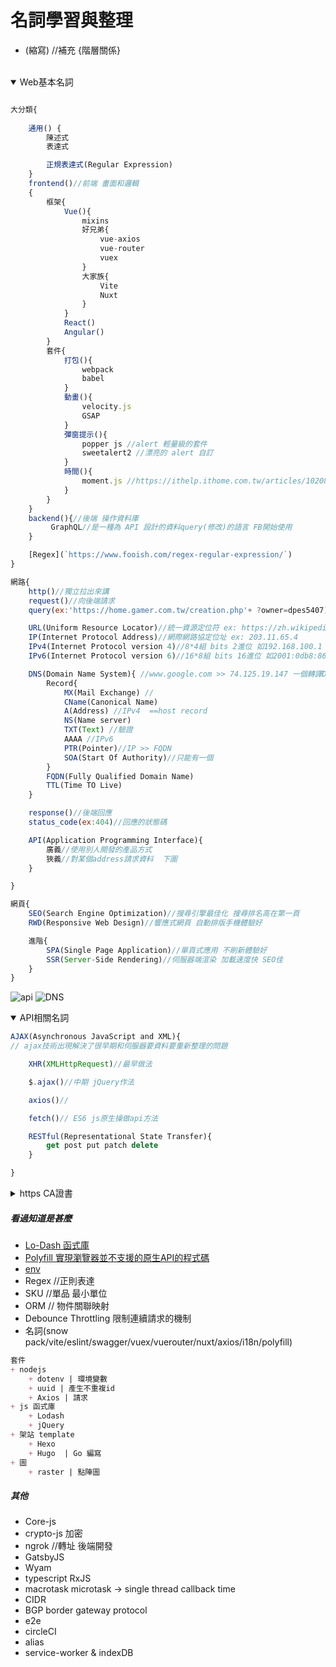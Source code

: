 # 名詞學習與整理

- (縮寫) //補充 {階層關係}
<br>



<details open>
  <summary>Web基本名詞</summary>

```js

大分類{
    
    通用() {
        陳述式 
        表達式

        正規表達式(Regular Expression)
    }    
    frontend()//前端 畫面和邏輯
    {
        框架{
            Vue(){
                mixins
                好兄弟{
                    vue-axios
                    vue-router
                    vuex                    
                }
                大家族{
                    Vite
                    Nuxt
                }
            }
            React()
            Angular()
        }
        套件{
            打包(){
                webpack
                babel
            }
            動畫(){
                velocity.js
                GSAP
            }
            彈窗提示(){
                popper js //alert 輕量級的套件
                sweetalert2 //漂亮的 alert 自訂
            }
            時間(){
                moment.js //https://ithelp.ithome.com.tw/articles/10208995
            }
        }
    }
    backend(){//後端 操作資料庫
         GraphQL//是一種為 API 設計的資料query(修改)的語言 FB開始使用
    }

    [Regex](`https://www.fooish.com/regex-regular-expression/`)
}

網路{
    http()//獨立拉出來講
    request()//向後端請求
    query(ex:'https://home.gamer.com.tw/creation.php'+ ?owner=dpes5407)//請求攜帶參數

    URL(Uniform Resource Locator)//統一資源定位符 ex: https://zh.wikipedia.org/
    IP(Internet Protocol Address)//網際網路協定位址 ex: 203.11.65.4
    IPv4(Internet Protocol version 4)//8*4組 bits 2進位 如192.168.100.1
    IPv6(Internet Protocol version 6)//16*8組 bits 16進位 如2001:0db8:86a3:08d3:1319:8a2e:0370:7344

    DNS(Domain Name System){ //www.google.com >> 74.125.19.147 一個轉譯Domain名稱的系統
        Record{
            MX(Mail Exchange) //
            CName(Canonical Name)
            A(Address) //IPv4  ==host record
            NS(Name server)
            TXT(Text) //驗證
            AAAA //IPv6 
            PTR(Pointer)//IP >> FQDN
            SOA(Start Of Authority)//只能有一個
        }
        FQDN(Fully Qualified Domain Name)
        TTL(Time TO Live)
    }

    response()//後端回應
    status_code(ex:404)//回應的狀態碼

    API(Application Programming Interface){
        廣義//使用別人開發的產品方式
        狹義//對某個address請求資料  下圖
    }

}

網頁{
    SEO(Search Engine Optimization)//搜尋引擎最佳化 搜尋排名高在第一頁
    RWD(Responsive Web Design)//響應式網頁 自動排版手機體驗好

    進階{
        SPA(Single Page Application)//單頁式應用 不刷新體驗好
        SSR(Server-Side Rendering)//伺服器端渲染 加載速度快 SEO佳
    }
}

```

![api](https://drive.google.com/thumbnail?id=1Q9TW06Xf7AzS_d0MmdMbRcRyRelK_vfk&sz=w1366)
![DNS](https://drive.google.com/thumbnail?id=12oFm4dk-3guNnHwOco7xNS9MCaSc-JPK&sz=w1366)

</details>




<details open>
  <summary>API相關名詞</summary>
  
```js
AJAX(Asynchronous JavaScript and XML){
// ajax技術出現解決了很早期和伺服器要資料要重新整理的問題

    XHR(XMLHttpRequest)//最早做法

    $.ajax()//中期 jQuery作法

    axios()//

    fetch()// ES6 js原生操做api方法

    RESTful(Representational State Transfer){
        get post put patch delete
    }

}

```
</details>




<details>
  <summary>https CA證書</summary>
  
```js
HTTP(HyperText Transfer Protocol){//超文本傳輸協定 往返“瀏覽器”與“伺服器”的通訊協議
    //定義了不同Request方法 
    //因為沒加密(=明文) 很容易被串改&攻擊
    HTTPS(){//S是Secure的意思 需要SSL/TLS加密
        TLS(Transport Layer Security){//傳輸層安全性協定
            //前身為SSL
            SSL(Secure Sockets Layer){//安全通訊協定
                X.509 認證
            }
            //都是透過交握溝通(Handshake )以及公私鑰加密的動作，來達到資料保密的溝通。
            Key{
                公鑰(public key)
                私鑰(private key)
                'PKI系統'
            }
        }
        `Let's Encrypt` //免費服務
        SSL購買種類{
            Personal 個人 = 一般使用者或是小型公司

            Business 商業 = 大型公司

            ECOMMERCE 電子商務 = 購物平台

            One Domain = 一個網域網址, 包含 domain 自己與 www.domain

            Muti-Domain = 同一個憑證可以給不同的domain一起使用，提升彼此之間的關係信賴度(下面例子有會有提到)

            Sub Domain = 子網域使用一樣的憑證，例如常見的api.domain 或是 demo.domain 測試用站台的HTTPS

            萬用字元憑證(Wildcard)

            頒發憑證{
                'Lets Encrypt'
                'DigiCert'
            }
        }
    }
}

PKI(ublic Key Infrastructure){//公開金鑰基礎建設
    數位憑證
    公私鑰加密解密
    CA(Certificate Authority){//數位憑證認證機構
        根憑證(root certificate)
        根憑證權威單位(Root Certificate Authority)
        自簽數位簽章(Self-Signed CA)

        中介證書()

        CRL()// 伺服器清單
    }    
}


```

[ssl wiki](https://zh.wikipedia.org/wiki/%E5%82%B3%E8%BC%B8%E5%B1%A4%E5%AE%89%E5%85%A8%E6%80%A7%E5%8D%94%E5%AE%9A)
[https progressbar](https://progressbar.tw/posts/98)
[SSL觀念 iT](https://ithelp.ithome.com.tw/questions/10193796)
![CA chain](https://upload.wikimedia.org/wikipedia/commons/d/d1/Chain_of_trust.svg)
</details>




<!-- <details>
  <summary>網頁攻擊</summary>
  
```js
DDoS(){

}
SQL injection(){

}
XSS(){

}

```
</details> -->

##### 看過知道是甚麼
+ [Lo-Dash 函式庫](https://medium.com/itsems-frontend/javascript-lodash-9e6833cb1158)
+ [Polyfill 實現瀏覽器並不支援的原生API的程式碼](https://codertw.com/%E5%89%8D%E7%AB%AF%E9%96%8B%E7%99%BC/29473/)
+ [env](https://dwatow.github.io/2019/01-26-node-with-env-first/)
+ Regex //正則表達
+ SKU //單品 最小單位
+ ORM // 物件關聯映射
+ Debounce Throttling 限制連續請求的機制
+ 名詞(snow pack/vite/eslint/swagger/vuex/vuerouter/nuxt/axios/i18n/polyfill)



```md
套件
+ nodejs 
    + dotenv | 環境變數
    + uuid | 產生不重複id
    + Axios | 請求
+ js 函式庫
    + Lodash
    + jQuery
+ 架站 template
    + Hexo
    + Hugo  | Go 編寫
+ 圖
    + raster | 點陣圖       
```

##### 其他

+ Core-js
+ crypto-js 加密
+ ngrok //轉址 後端開發
+ GatsbyJS
+ Wyam
+ typescript RxJS
+ macrotask microtask -> single thread callback time
+ CIDR
+ BGP border gateway protocol
+ e2e
+ circleCI
+ alias
+ service-worker & indexDB

